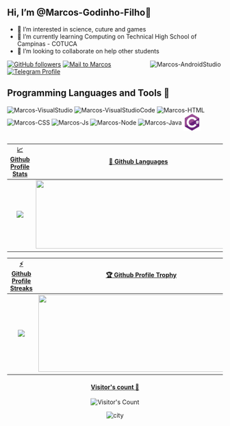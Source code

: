 ## Hi, I’m @Marcos-Godinho-Filho👋


- 👀 I’m interested in science, cuture and games
- 🌱 I’m currently learning Computing on Technical High School of Campinas - COTUCA
- 💞️ I’m looking to collaborate on help other students

<!---
Marcos-Godinho-Filho/Marcos-Godinho-Filho is a ✨ special ✨ repository because its `README.md` (this file) appears on your GitHub profile.
You can click the Preview link to take a look at your changes.
--->

<img src="https://user-images.githubusercontent.com/113925560/192182516-3ef83a7a-f11c-4cb6-8f47-aab224549002.png" align=
"right" alt="Marcos-AndroidStudio" width="170">

[<img alt="GitHub followers" src="https://img.shields.io/github/followers/Marcos-Godinho-Filho?label=Follow&style=social" height="22" title="Follow me"/>][github]
[<img alt="Mail to Marcos" src="https://img.shields.io/badge/-Gmail-c14438?style=flat&logo=Gmail&logoColor=white" height="22" title="mcvsk.filho@gmail.com" />][email]
[<img alt="Telegram Profile" src="https://img.shields.io/badge/-Telegram-black?style=flat-square&logo=Telegram&link=https://www.linkedin.com/in/Anaghirali" height="22" />][telegram] 

[github]: https://github.com/Marcos-Godinho-Filho
[email]: mailto:mcvsk.filho@gmail.com
[telegram]:https://t.me/MarcosGFilho


## Programming Languages and Tools 🚀

<div style="display: inline_block"> 
  
  <img align="center" alt="Marcos-VisualStudio" width="40" src="https://img.icons8.com/fluency/50/000000/visual-studio-2019.png">
  <img align="center" alt="Marcos-VisualStudioCode" width="40" src="https://img.icons8.com/color/48/000000/visual-studio-code-2019.png">
  <img align="center" alt="Marcos-HTML" width="40" src="https://cdn.jsdelivr.net/gh/devicons/devicon/icons/html5/html5-original.svg">
  <img align="center" alt="Marcos-CSS" width="40" src="https://cdn.jsdelivr.net/gh/devicons/devicon/icons/css3/css3-original.svg">
  <img align="center" alt="Marcos-Js" width="40" src="https://img.icons8.com/color/240/000000/javascript.png">
  <img align="center" alt="Marcos-Node" width="40" src="https://img.icons8.com/color/240/000000/nodejs.png">
  <img align="center" alt="Marcos-Java" width="40" src="https://cdn.jsdelivr.net/gh/devicons/devicon/icons/java/java-original-wordmark.svg">
  <img align="center" alt="Marcos-CSharp" width="40" src="https://raw.githubusercontent.com/devicons/devicon/master/icons/csharp/csharp-original.svg">
 
</div>

##

| [📈 Github Profile Stats](https://github.com/Marcos-Godinho-Filho/github-readme-stats#github-stats-card) | [📓 Github Languages](https://github.com/Marcos-Godinho-Filho/github-readme-stats#top-languages-card) |
| :---: | :---: |
| <img height="180" src="https://github-readme-stats.vercel.app/api?username=Marcos-Godinho-Filho&show_icons=true&theme=aura" /> | <img height="160" width="480"  src="https://github-readme-stats.vercel.app/api/top-langs/?username=Marcos-Godinho-Filho&theme=aura&layout=compact" /> |

| [⚡️ Github Profile Streaks](https://github.com/DenverCoder1/github-readme-streak-stats#github-readme-streak-stats) | [🏆 Github Profile Trophy](https://github.com/ryo-ma/github-profile-trophy#github-profile-trophy)
| :---: | :---: |
| <img height="180" src="https://github-readme-streak-stats.herokuapp.com?user=Marcos-Godinho-Filho&theme=aura&date_format=M%20j%5B%2C%20Y%5D&ring=DD0000&currStreakNum=DDC900&fire=DD0000&currStreakLabel=DDC900&sideLabels=00DDD6" /> | <img height="180" width="480" src="https://github-profile-trophy.vercel.app/?username=Marcos-Godinho-Filho&theme=juicyfresh&row=2&column=5&margin-w=15&margin-h=15&rank=SECRET,SSS,SS,S,AAA,AA,A,B,C" /> |

<div align="center">

[<h4>Visitor's count 👀</h4>](https://dev.to/ryanlanciaux/visitor-count-on-your-github-profile-with-one-line-of-markdown-593g)
<img src="https://profile-counter.glitch.me/Marcos-Godinho-Filho/count.svg" alt="Visitor's Count" title="Visitor's Count"/>
  
![city](https://user-images.githubusercontent.com/113925560/192293401-f674b4d4-b0f6-4561-a18d-1c542cc65506.gif)

</div>
